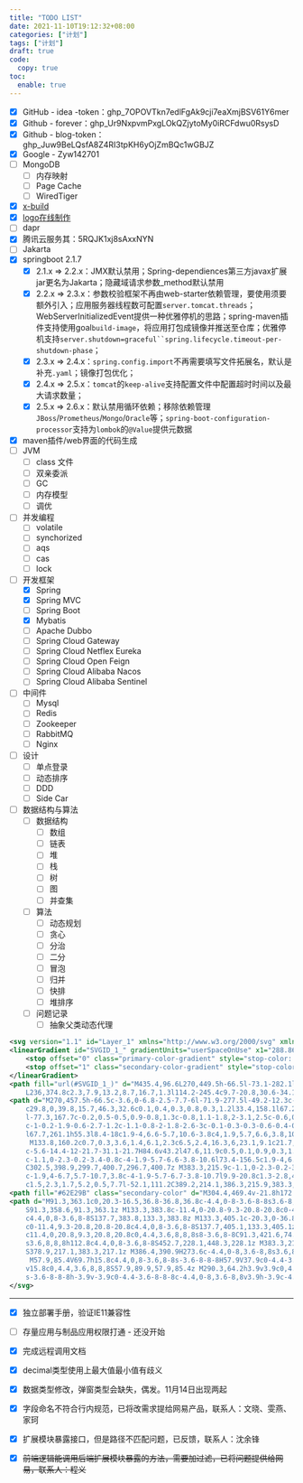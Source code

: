 ```yaml
---
title: "TODO LIST"
date: 2021-11-10T19:12:32+08:00
categories: ["计划"]
tags: ["计划"]
draft: true
code:
  copy: true
toc:
  enable: true
---
```


- [x] GitHub - idea -token：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
- [x] Github - forever：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
- [x] Github - blog-token：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
- [x] Google - Zyw142701
- [ ] MongoDB
  - [ ] 内存映射
  - [ ] Page Cache
  - [ ] WiredTiger

- [x] [x-build](https://code-device.github.io/x-build)
- [x] [logo在线制作](https://www.designevo.com/)
- [ ] dapr
- [x] 腾讯云服务其：5RQJK1xj8sAxxNYN
- [ ] Jakarta
- [x] springboot 2.1.7 
  - [x] 2.1.x => 2.2.x：JMX默认禁用；Spring-dependiences第三方javax扩展jar更名为Jakarta；隐藏域请求参数_method默认禁用
  - [x] 2.2.x => 2.3.x：参数校验框架不再由web-starter依赖管理，要使用须要额外引入；应用服务器线程数可配置`server.tomcat.threads`；WebServerInitializedEvent提供一种优雅停机的思路；spring-maven插件支持使用goal`build-image`，将应用打包成镜像并推送至仓库；优雅停机支持`server.shutdown=graceful``spring.lifecycle.timeout-per-shutdown-phase`；
  - [x] 2.3.x => 2.4.x：`spring.config.import`不再需要填写文件拓展名，默认是补充`.yaml`；镜像打包优化；
  - [x] 2.4.x => 2.5.x：`tomcat`的`keep-alive`支持配置文件中配置超时时间以及最大请求数量；
  - [x] 2.5.x => 2.6.x：默认禁用循环依赖；移除依赖管理`JBoss`/`Prometheus`/`Mongo`/`Oracle`等；`spring-boot-configuration-processor`支持为`lombok`的`@Value`提供元数据
- [x] maven插件/web界面的代码生成
- [ ] JVM
  - [ ] class 文件
  - [ ] 双亲委派
  - [ ] GC
  - [ ] 内存模型
  - [ ] 调优
- [ ] 并发编程
  - [ ] volatile
  - [ ] synchorized
  - [ ] aqs
  - [ ] cas
  - [ ] lock
- [ ] 开发框架
  - [x] Spring
  - [x] Spring MVC
  - [ ] Spring Boot
  - [x] Mybatis
  - [ ] Apache Dubbo
  - [ ] Spring Cloud Gateway
  - [ ] Spring Cloud Netflex Eureka
  - [ ] Spring Cloud Open Feign
  - [ ] Spring Cloud Alibaba Nacos
  - [ ] Spring Cloud Alibaba Sentinel
- [ ] 中间件
  - [ ] Mysql
  - [ ] Redis
  - [ ] Zookeeper
  - [ ] RabbitMQ
  - [ ] Nginx
- [ ] 设计
  - [ ] 单点登录
  - [ ] 动态排序
  - [ ] DDD
  - [ ] Side Car
- [ ] 数据结构与算法
  - [ ] 数据结构
    - [ ] 数组
    - [ ] 链表
    - [ ] 堆
    - [ ] 栈
    - [ ] 树
    - [ ] 图
    - [ ] 并查集
  - [ ] 算法
    - [ ] 动态规划
    - [ ] 贪心
    - [ ] 分治
    - [ ] 二分
    - [ ] 冒泡
    - [ ] 归并
    - [ ] 快排
    - [ ] 堆排序
  - [ ] 问题记录
    - [ ] 抽象父类动态代理

```svg
<svg version="1.1" id="Layer_1" xmlns="http://www.w3.org/2000/svg" xmlns:xlink="http://www.w3.org/1999/xlink" x="0px" y="0px" viewBox="0 0 512 512" enable-background="new 0 0 512 512" xml:space="preserve">
<linearGradient id="SVGID_1_" gradientUnits="userSpaceOnUse" x1="288.8641" y1="450.6351" x2="282.043" y2="86.8456" class="gradient-element">
	<stop offset="0" class="primary-color-gradient" style="stop-color: #8182FB"></stop>
	<stop offset="1" class="secondary-color-gradient" style="stop-color: #62E29B"></stop>
</linearGradient>
<path fill="url(#SVGID_1_)" d="M435.4,96.6L270,449.5h-66.5l-73.1-282.1l0.2-0.1c20,4.9,38.1,15,53.1,29.3l0,0c0,0,0,0.1,0,0.1
	L236,374.8c2.3,7.9,13.2,8.7,16.7,1.3l114.2-245.4c9.7-20.8,30.6-34.1,53.5-34.1H435.4z"></path>
<path d="M270,457.5h-66.5c-3.6,0-6.8-2.5-7.7-6l-71.9-277.5l-49.2-12.3c-3.6-0.9-6.1-4.1-6.1-7.8V96.6c0-4.4,3.6-8,8-8h89.1
	c29.8,0,39.8,15.7,46.3,32.6c0.1,0.4,0.3,0.8,0.3,1.2l33.4,158.1l67.2-145.8c1.9-4,6.6-5.8,10.6-3.9c4,1.9,5.8,6.6,3.9,10.6
	l-77.3,167.7c-0.2,0.5-0.5,0.9-0.8,1.3c-0.8,1.1-1.8,2-3.1,2.5c-0.6,0.3-1.2,0.5-1.8,0.6c-1.2,0.2-2.4,0.2-3.5-0.1c0,0,0,0,0,0h0
	c-1-0.2-1.9-0.6-2.7-1.2c-1.1-0.8-2-1.8-2.6-3c-0.1-0.3-0.3-0.6-0.4-0.9c-10.5-29-45.2-107.2-78.8-122.2c-4.1-1.8-9.5-3.9-14.5-5.8
	l67.7,261.1h55.3l8.4-18c1.9-4,6.6-5.7,10.6-3.8c4,1.9,5.7,6.6,3.8,10.6l-10.6,22.6C275.9,455.7,273.1,457.5,270,457.5z
	 M133.8,160.2c0.7,0.3,3.6,1.4,6.1,2.3c6.5,2.4,16.3,6,23.1,9.1c21.7,9.7,41.7,37.8,57.1,65.5l-23.4-110.8
	c-5.6-14.4-12-21.7-31.1-21.7H84.6v43.2l47.6,11.9c0.5,0.1,0.9,0.3,1.4,0.5C133.6,160.2,133.7,160.2,133.8,160.2z M296.7,400.7
	c-1.1,0-2.3-0.2-3.4-0.8c-4-1.9-5.7-6.6-3.8-10.6l73.4-156.5c1.9-4,6.6-5.7,10.6-3.8c4,1.9,5.7,6.6,3.8,10.6L303.9,396
	C302.5,398.9,299.7,400.7,296.7,400.7z M383.3,215.9c-1.1,0-2.3-0.2-3.4-0.8c-4-1.9-5.7-6.6-3.8-10.6l46.8-99.8h-77.9l-7.7,16.2
	c-1.9,4-6.7,5.7-10.7,3.8c-4-1.9-5.7-6.7-3.8-10.7l9.9-20.8c1.3-2.8,4.1-4.6,7.2-4.6h95.5c2.7,0,5.3,1.4,6.8,3.7
	c1.5,2.3,1.7,5.2,0.5,7.7l-52.1,111.2C389.2,214.1,386.3,215.9,383.3,215.9z"></path>
<path fill="#62E29B" class="secondary-color" d="M304.4,469.4v-21.8h172.3v21.8H304.4z M487.9,125.8v-101h-101L487.9,125.8z"></path>
<path d="M91.3,363.1c0,20.3-16.5,36.8-36.8,36.8c-4.4,0-8-3.6-8-8s3.6-8,8-8c11.4,0,20.8-9.3,20.8-20.8c0-4.4,3.6-8,8-8
	S91.3,358.6,91.3,363.1z M133.3,383.8c-11.4,0-20.8-9.3-20.8-20.8c0-4.4-3.6-8-8-8s-8,3.6-8,8c0,20.3,16.5,36.8,36.8,36.8
	c4.4,0,8-3.6,8-8S137.7,383.8,133.3,383.8z M133.3,405.1c-20.3,0-36.8,16.5-36.8,36.8c0,4.4,3.6,8,8,8s8-3.6,8-8
	c0-11.4,9.3-20.8,20.8-20.8c4.4,0,8-3.6,8-8S137.7,405.1,133.3,405.1z M54.5,405.1c-4.4,0-8,3.6-8,8s3.6,8,8,8
	c11.4,0,20.8,9.3,20.8,20.8c0,4.4,3.6,8,8,8s8-3.6,8-8C91.3,421.6,74.8,405.1,54.5,405.1z M448.3,228.1H335.4c-4.4,0-8,3.6-8,8
	s3.6,8,8,8h112.8c4.4,0,8-3.6,8-8S452.7,228.1,448.3,228.1z M383.3,217.1h54.1c4.4,0,8-3.6,8-8s-3.6-8-8-8h-54.1c-4.4,0-8,3.6-8,8
	S378.9,217.1,383.3,217.1z M386.4,390.9H273.6c-4.4,0-8,3.6-8,8s3.6,8,8,8h112.8c4.4,0,8-3.6,8-8S390.9,390.9,386.4,390.9z
	 M57.9,85.4V69.7h15.8c4.4,0,8-3.6,8-8s-3.6-8-8-8H57.9V37.9c0-4.4-3.6-8-8-8s-8,3.6-8,8v15.8H26.1c-4.4,0-8,3.6-8,8s3.6,8,8,8h15.8
	v15.8c0,4.4,3.6,8,8,8S57.9,89.9,57.9,85.4z M290.3,64.2h3.9v3.9c0,4.4,3.6,8,8,8c4.4,0,8-3.6,8-8v-3.9h3.9c4.4,0,8-3.6,8-8
	s-3.6-8-8-8h-3.9v-3.9c0-4.4-3.6-8-8-8c-4.4,0-8,3.6-8,8v3.9h-3.9c-4.4,0-8,3.6-8,8S285.8,64.2,290.3,64.2z"></path>
</svg>
```

---



- [x] 独立部署手册，验证IE11兼容性
- [ ] 存量应用与制品应用权限打通 - 还没开始
- [x] 完成远程调用文档
- [x] decimal类型使用上最大值最小值有歧义
- [x] 数据类型修改，弹窗类型会缺失，偶发。11月14日出现两起
- [x] 字段命名不符合行内规范，已将改需求提给网易产品，联系人：文晓、雯燕、家珂
- [x] 扩展模块暴露接口，但是路径不匹配问题，已反馈，联系人：沈余锋
- [x] ~~前端逻辑能调用后端扩展模块暴露的方法，需要加过滤，已将问题提供给网易，联系人：程义~~

